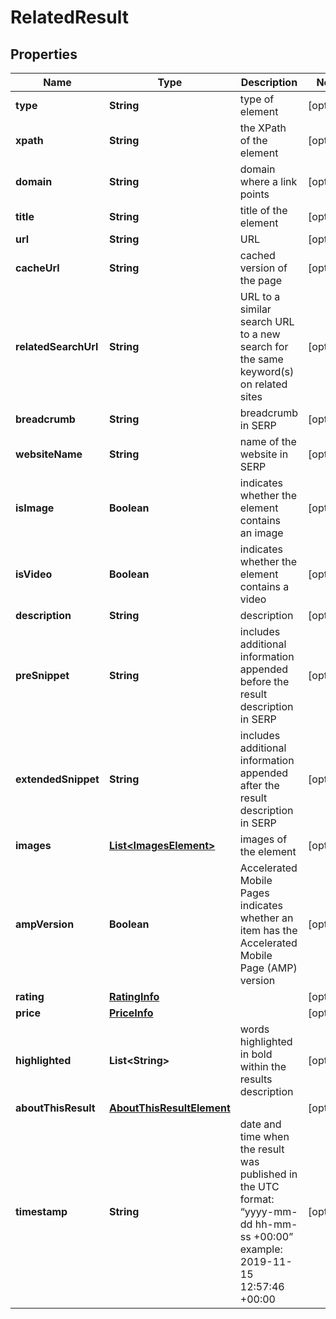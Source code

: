 

# RelatedResult


## Properties

| Name | Type | Description | Notes |
|------------ | ------------- | ------------- | -------------|
|**type** | **String** | type of element |  [optional] |
|**xpath** | **String** | the XPath of the element |  [optional] |
|**domain** | **String** | domain where a link points |  [optional] |
|**title** | **String** | title of the element |  [optional] |
|**url** | **String** | URL |  [optional] |
|**cacheUrl** | **String** | cached version of the page |  [optional] |
|**relatedSearchUrl** | **String** | URL to a similar search URL to a new search for the same keyword(s) on related sites |  [optional] |
|**breadcrumb** | **String** | breadcrumb in SERP |  [optional] |
|**websiteName** | **String** | name of the website in SERP |  [optional] |
|**isImage** | **Boolean** | indicates whether the element contains an image |  [optional] |
|**isVideo** | **Boolean** | indicates whether the element contains a video |  [optional] |
|**description** | **String** | description |  [optional] |
|**preSnippet** | **String** | includes additional information appended before the result description in SERP |  [optional] |
|**extendedSnippet** | **String** | includes additional information appended after the result description in SERP |  [optional] |
|**images** | [**List&lt;ImagesElement&gt;**](ImagesElement.md) | images of the element |  [optional] |
|**ampVersion** | **Boolean** | Accelerated Mobile Pages indicates whether an item has the Accelerated Mobile Page (AMP) version |  [optional] |
|**rating** | [**RatingInfo**](RatingInfo.md) |  |  [optional] |
|**price** | [**PriceInfo**](PriceInfo.md) |  |  [optional] |
|**highlighted** | **List&lt;String&gt;** | words highlighted in bold within the results description |  [optional] |
|**aboutThisResult** | [**AboutThisResultElement**](AboutThisResultElement.md) |  |  [optional] |
|**timestamp** | **String** | date and time when the result was published in the UTC format: “yyyy-mm-dd hh-mm-ss +00:00” example: 2019-11-15 12:57:46 +00:00 |  [optional] |



